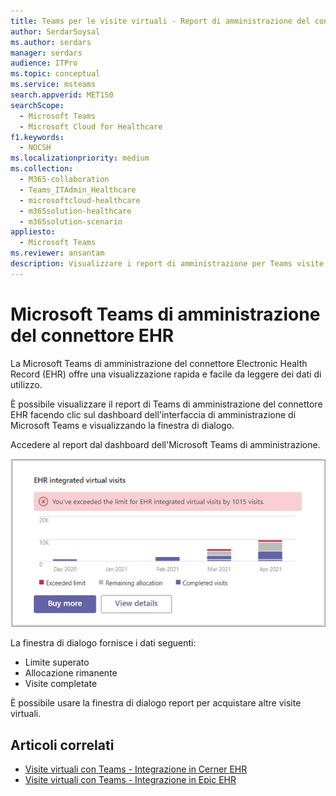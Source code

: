 ```yaml
---
title: Teams per le visite virtuali - Report di amministrazione del connettore EHR
author: SerdarSoysal
ms.author: serdars
manager: serdars
audience: ITPro
ms.topic: conceptual
ms.service: msteams
search.appverid: MET150
searchScope:
  - Microsoft Teams
  - Microsoft Cloud for Healthcare
f1.keywords:
  - NOCSH
ms.localizationpriority: medium
ms.collection:
  - M365-collaboration
  - Teams_ITAdmin_Healthcare
  - microsoftcloud-healthcare
  - m365solution-healthcare
  - m365solution-scenario
appliesto:
  - Microsoft Teams
ms.reviewer: ansantam
description: Visualizzare i report di amministrazione per Teams visite ai connettori EHR
---
```


# <a name="microsoft-teams-ehr-connector-admin-reports"></a>Microsoft Teams di amministrazione del connettore EHR

La Microsoft Teams di amministrazione del connettore Electronic Health Record (EHR) offre una visualizzazione rapida e facile da leggere dei dati di utilizzo.

È possibile visualizzare il report di Teams di amministrazione del connettore EHR facendo clic sul dashboard dell'interfaccia di amministrazione di Microsoft Teams e visualizzando la finestra di dialogo.

Accedere al report dal dashboard dell'Microsoft Teams di amministrazione.

 ![finestra di dialogo delle allocazioni e dei limiti delle visite virtuali.](../../media/admin-connector-report.png)

La finestra di dialogo fornisce i dati seguenti:

- Limite superato
- Allocazione rimanente
- Visite completate

È possibile usare la finestra di dialogo report per acquistare altre visite virtuali.

## <a name="related-articles"></a>Articoli correlati

- [Visite virtuali con Teams - Integrazione in Cerner EHR](ehr-admin-cerner.md)
- [Visite virtuali con Teams - Integrazione in Epic EHR](ehr-admin.md)
